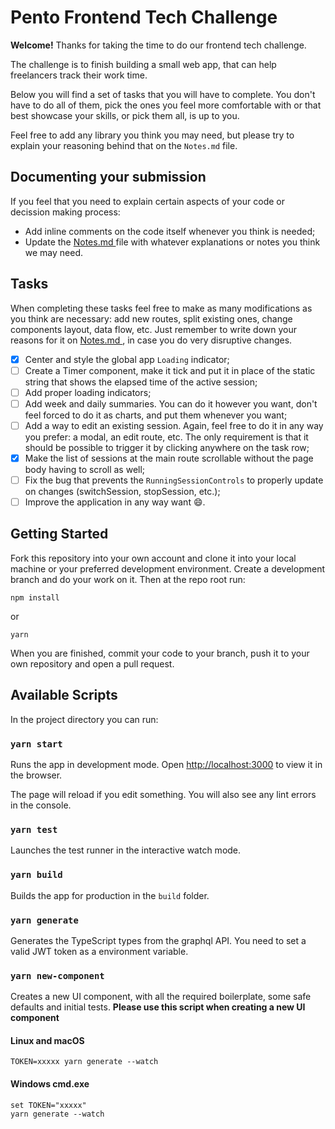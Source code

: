 # Pento Frontend Tech Challenge

**Welcome!**
Thanks for taking the time to do our frontend tech challenge.

The challenge is to finish building a small web app, that can help freelancers track their work time.

Below you will find a set of tasks that you will have to complete. You don't have to do all of them, pick the ones you feel more comfortable with or that best showcase your skills, or pick them all, is up to you.

Feel free to add any library you think you may need, but please try to explain your reasoning behind that on the `Notes.md` file.

## Documenting your submission

If you feel that you need to explain certain aspects of your code or decission making process:

- Add inline comments on the code itself whenever you think is needed;
- Update the [ Notes.md ](./Notes.md) file with whatever explanations or notes you think we may need.

## Tasks

When completing these tasks feel free to make as many modifications as you think are necessary: add new routes, split existing ones, change components layout, data flow, etc.
Just remember to write down your reasons for it on [ Notes.md ](./Notes.md), in case you do very disruptive changes.

- [x] Center and style the global app `Loading` indicator;
- [ ] Create a Timer component, make it tick and put it in place of the static string that shows the elapsed time of the active session;
- [ ] Add proper loading indicators;
- [ ] Add week and daily summaries. You can do it however you want, don't feel forced to do it as charts, and put them whenever you want;
- [ ] Add a way to edit an existing session. Again, feel free to do it in any way you prefer: a modal, an edit route, etc. The only requirement is that it should be possible to trigger it by clicking anywhere on the task row;
- [x] Make the list of sessions at the main route scrollable without the page body having to scroll as well;
- [ ] Fix the bug that prevents the `RunningSessionControls` to properly update on changes (switchSession, stopSession, etc.);
- [ ] Improve the application in any way want 😄.

## Getting Started

Fork this repository into your own account and clone it into your local machine or your preferred development environment. Create a development branch and do your work on it.
Then at the repo root run:

```
npm install
```

or

```
yarn
```

When you are finished, commit your code to your branch, push it to your own repository and open a pull request.

## Available Scripts

In the project directory you can run:

### `yarn start`

Runs the app in development mode.
Open [http://localhost:3000](http://localhost:3000) to view it in the browser.

The page will reload if you edit something.
You will also see any lint errors in the console.

### `yarn test`

Launches the test runner in the interactive watch mode.

### `yarn build`

Builds the app for production in the `build` folder.

### `yarn generate`

Generates the TypeScript types from the graphql API. You need to set a valid JWT token as a environment variable.

### `yarn new-component`

Creates a new UI component, with all the required boilerplate, some safe defaults and initial tests.
**Please use this script when creating a new UI component**

#### Linux and macOS

```
TOKEN=xxxxx yarn generate --watch
```

#### Windows cmd.exe

```
set TOKEN="xxxxx"
yarn generate --watch
```
